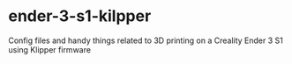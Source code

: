 # ender-3-s1-kilpper
Config files and handy things related to 3D printing on a Creality Ender 3 S1 using Klipper firmware
